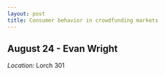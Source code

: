 ```yaml
---
layout: post
title: Consumer behavior in crowdfunding markets
---
```

## August 24 - Evan Wright

*Location:* Lorch 301



